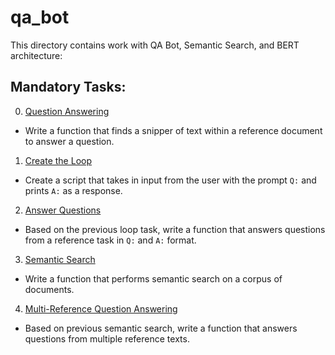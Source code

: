 # qa_bot
This directory contains work with QA Bot, Semantic Search, and BERT architecture:

## Mandatory Tasks:
0. [Question Answering](/supervised_learning/qa_bot/0-qa.py)
* Write a function that finds a snipper of text within a reference document to answer a question.
1. [Create the Loop](/supervised_learning/qa_bot/1-loop.py)
* Create a script that takes in input from the user with the prompt `Q:` and prints `A:` as a response.
2. [Answer Questions](/supervised_learning/qa_bot/2-qa.py)
* Based on the previous loop task, write a function that answers questions from a reference task in `Q:` and `A:` format.
3. [Semantic Search](/supervised_learning/qa_bot/3-semantic_search.py)
* Write a function that performs semantic search on a corpus of documents.
4. [Multi-Reference Question Answering](/supervised_learning/qa_bot/4-qa.py)
* Based on previous semantic search, write a function that answers questions from multiple reference texts.
